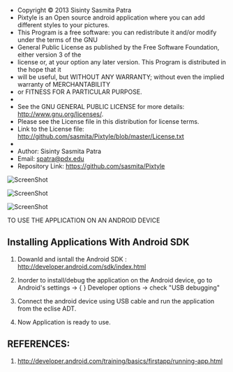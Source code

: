  * Copyright © 2013 Sisinty Sasmita Patra
 * Pixtyle is an Open source android application where you can add different styles to your pictures.
 * This Program is a free software: you can redistribute it and/or modify under the terms of the GNU 
 * General Public License as published by the Free Software Foundation, either version 3 of the 
 * license or, at your option any later version. This Program is distributed in the hope that it 
 * will be useful, but WITHOUT ANY WARRANTY;  without even the implied warranty of MERCHANTABILITY 
 * or FITNESS FOR A PARTICULAR PURPOSE.
 * 
 * See the GNU GENERAL PUBLIC LICENSE for more details: http://www.gnu.org/licenses/.
 * Please see the License file in this distribution for license terms.
 * Link to the License file: http://github.com/sasmita/Pixtyle/blob/master/License.txt
 *
 * Author: Sisinty Sasmita Patra
 * Email:  spatra@pdx.edu
 * Repository Link: https://github.com/sasmita/Pixtyle
 

![ScreenShot](https://raw.github.com/sasmita/Pixtyle/master/Docs/initial.jpg)

![ScreenShot](https://raw.github.com/sasmita/Pixtyle/master/Docs/original.jpg)

![ScreenShot](https://raw.github.com/sasmita/Pixtyle/master/Docs/bw.jpg)  


TO USE THE APPLICATION ON AN ANDROID DEVICE

 Installing Applications With Android SDK
 ----------------------------------------

1. Dowanld and isntall the Android SDK : http://developer.android.com/sdk/index.html

2. Inorder to install/debug the application on the Android device, go to 
   Android's settings -> { } Developer options -> check  "USB debugging"
   
3. Connect the android device using USB cable and run the application from the eclise ADT.

4. Now Application is ready to use.

   
 REFERENCES:
 -----------

1. http://developer.android.com/training/basics/firstapp/running-app.html
